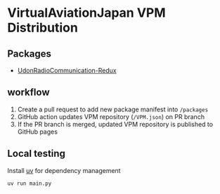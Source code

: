 # VirtualAviationJapan VPM Distribution

## Packages
+ [UdonRadioCommunication-Redux](https://github.com/VirtualAviationJapan/UdonRadioCommunications-Redux)

## workflow
1. Create a pull request to add new package manifest into `/packages`
2. GitHub action updates VPM repository (`/VPM.json`) on PR branch
3. If the PR branch is merged, updated VPM repository is published to GitHub pages

## Local testing
Install [uv](https://github.com/astral-sh/uv) for dependency management

```bash
uv run main.py
```